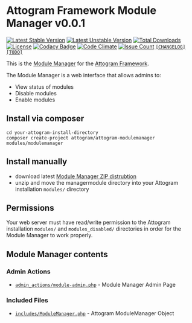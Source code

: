 # Attogram Framework Module Manager v0.0.1

[![Latest Stable Version](https://poser.pugx.org/attogram/attogram-modulemanager/v/stable)](https://packagist.org/packages/attogram/attogram-modulemanager)
[![Latest Unstable Version](https://poser.pugx.org/attogram/attogram-modulemanager/v/unstable)](https://packagist.org/packages/attogram/attogram-modulemanager)
[![Total Downloads](https://poser.pugx.org/attogram/attogram-modulemanager/downloads)](https://packagist.org/packages/attogram/attogram-modulemanager)
[![License](https://poser.pugx.org/attogram/attogram-modulemanager/license)](https://github.com/attogram/attogrammodulemanager/blob/master/LICENSE.md)
[![Codacy Badge](https://api.codacy.com/project/badge/Grade/91c50120add44e26bd22e605849e673b)](https://www.codacy.com/app/attogram-project/attogram-modulemanager?utm_source=github.com&amp;utm_medium=referral&amp;utm_content=attogram/attogram-modulemanager&amp;utm_campaign=Badge_Grade)
[![Code Climate](https://codeclimate.com/github/attogram/attogram-modulemanager/badges/gpa.svg)](https://codeclimate.com/github/attogram/attogram-modulemanager)
[![Issue Count](https://codeclimate.com/github/attogram/attogram-modulemanager/badges/issue_count.svg)](https://codeclimate.com/github/attogram/attogram-modulemanager)
[`[CHANGELOG]`](https://github.com/attogram/attogram-modulemanager/blob/master/CHANGELOG.md)
[`[TODO]`](https://github.com/attogram/attogram-modulemanager/blob/master/TODO.md)

This is the [Module Manager](https://github.com/attogram/attogram-modulemanager)
for the [Attogram Framework](https://github.com/attogram/attogram).

The Module Manager is a web interface that allows admins to:

* View status of modules
* Disable modules
* Enable modules

## Install via composer

```
cd your-attogram-install-directory
composer create-project attogram/attogram-modulemanager modules/modulemanager
```

## Install manually

* download latest
  [Module Manager ZIP distrubtion](https://github.com/attogram/attogram-modulemanager/archive/master.zip)
* unzip and move the managermodule directory into
  your Attogram installation  `modules/` directory

## Permissions

Your web server must have read/write permission to the
Attogram installation `modules/` and `modules_disabled/` directories
in order for the Module Manager to work properly.

## Module Manager contents

### Admin Actions

* [`admin_actions/module-admin.php`](https://github.com/attogram/attogram-modulemanager/blob/master/admin_actions/module-admin.php) - Module Manager Admin Page

### Included Files

* [`includes/ModuleManager.php`](https://github.com/attogram/attogram-modulemanager/blob/master/includes/moduleManager.php) - Attogram ModuleManager Object
